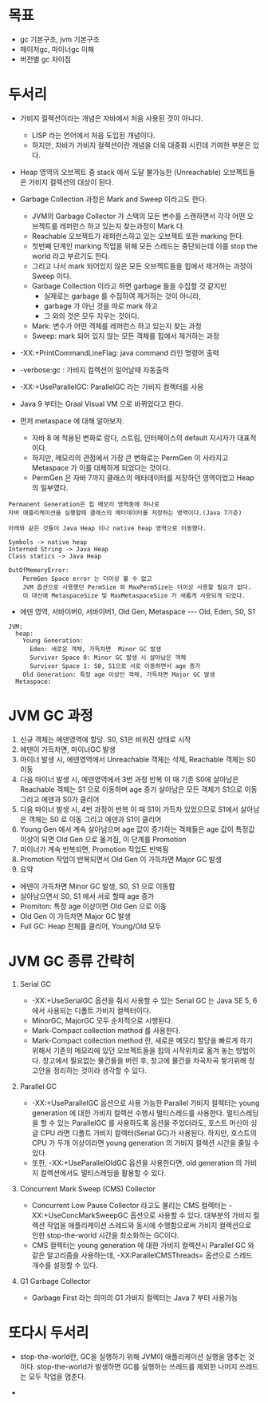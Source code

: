 # 목표
- gc 기본구조, jvm 기본구조
- 매이저gc, 마이너gc 이해
- 버전별 gc 차이점

# 두서리
- 가비지 컬렉션이라는 개념은 자바에서 처음 사용된 것이 아니다. 
	- LISP 라는 언어에서 처음 도입된 개념이다. 
	- 하지만, 자바가 가비지 컬렉션이란 개념을 더욱 대중화 시킨데 기여한 부분은 있다.

- Heap 영역의 오브젝트 중 stack 에서 도달 불가능한 (Unreachable) 오브젝트들은 가비지 컬렉션의 대상이 된다.

- Garbage Collection 과정은 Mark and Sweep 이라고도 한다. 
	- JVM의 Garbage Collector 가 스택의 모든 변수를 스캔하면서 각각 어떤 오브젝트를 레퍼런스 하고 있는지 찾는과정이 Mark 다. 
	- Reachable 오브젝트가 레퍼런스하고 있는 오브젝트 또한 marking 한다. 
	- 첫번째 단계인 marking 작업을 위해 모든 스레드는 중단되는데 이를 stop the world 라고 부르기도 한다.
	- 그리고 나서 mark 되어있지 않은 모든 오브젝트들을 힙에서 제거하는 과정이 Sweep 이다.
	- Garbage Collection 이라고 하면 garbage 들을 수집할 것 같지만 
		- 실제로는 garbage 를 수집하여 제거하는 것이 아니라, 
		- garbage 가 아닌 것을 따로 mark 하고 
		- 그 외의 것은 모두 지우는 것이다. 
	- Mark: 변수가 어떤 객체를 레퍼런스 하고 있는지 찾는 과정
	- Sweep: mark 되어 있지 않는 모든 객체를 힙에서 제거하는 과정

- -XX:+PrintCommandLineFlag: java command 라인 명령어 출력
- -verbose:gc : 가비지 컬렉션이 일어날때 자동출력
- -XX:+UseParallelGC: ParallelGC 라는 가비지 컬렉터를 사용

- Java 9 부터는 Graal Visual VM 으로 바뀌었다고 한다.

- 먼저 metaspace 에 대해 알아보자. 
	- 자바 8 에 적용된 변화로 람다, 스트림, 인터페이스의 default 지시자가 대표적이다. 
	- 하지만, 메모리의 관점에서 가장 큰 변화로는 PermGen 이 사라지고 Metaspace 가 이를 대체하게 되었다는 것이다.
	- PermGen 은 자바 7까지 클래스의 메타데이터를 저장하던 영역이었고 Heap 의 일부였다.

```
Permanent Generation은 힙 메모리 영역중에 하나로 
자바 애플리케이션을 실행할때 클래스의 메타데이터를 저장하는 영역이다.(Java 7기준)

아래와 같은 것들이 Java Heap 이나 native heap 영역으로 이동했다.

Symbols -> native heap
Interned String -> Java Heap
Class statics -> Java Heap

OutOfMemoryError: 
	PermGen Space error 는 더이상 볼 수 없고 
	JVM 옵션으로 사용했던 PermSize 와 MaxPermSize는 더이상 사용할 필요가 없다. 
	이 대신에 MetaspaceSize 및 MaxMetaspaceSize 가 새롭게 사용되게 되었다.
```

- 에덴 영역, 서바이버0, 서바이버1, Old Gen, Metaspace
--- Old, Eden, S0, S1

```
JVM:
  heap: 
    Young Generation: 
      Eden: 새로운 객체, 가득차면  Minor GC 발생
      Survivor Space 0: Minor GC 발생 시 살아남은 객체
      Survivor Space 1: S0, S1으로 서로 이동하면서 age 증가
    Old Generation: 특정 age 이상인 객체, 가득차면 Major GC 발생
  Metaspace: 
```

# JVM GC 과정
1. 신규 객체는 에덴영역에 할당. S0, S1은 비워진 상태로 시작
2. 에덴이 가득차면, 마이너GC 발생
3. 마이너 발생 시, 에덴영역에서 Unreachable 객체는 삭제, Reachable 객체는 S0 이동
4. 다음 마이너 발생 시, 에덴영역에서 3번 과정 반복
  이 때 기존 S0에 살아남은 Reachable 객체는 S1 으로 이동하며 age 증가
  살아남은 모든 객체가 S1으로 이동
  그리고 에덴과 S0가 클리어
5. 다음 마이너 발생 시, 4번 과정이 반복
  이 때 S1이 가득차 있었으므로 S1에서 살아남은 객체는 S0 로 이동
  그리고 에덴과 S1이 클리어
6. Young Gen 에서 계속 살아남으며 age 값이 증가하는 객체들은 
  age 값이 특정값 이상이 되면 Old Gen 으로 옮겨짐, 이 단계를 Promotion
7. 마이너가 계속 반복되면, Promotion 작업도 반벅됨
8. Promotion 작업이 반복되면서 Old Gen 이 가득차면 Major GC 발생
9. 요약
  - 에덴이 가득차면 Minor GC 발생, S0, S1 으로 이동함
  - 살아남으면서 S0, S1 에서 서로 할때 age 증가
  - Promiton: 특정 age 이상이면 Old Gen 으로 이동
  - Old Gen 이 가득차면 Major GC 발생
  - Full GC: Heap 전체를 클리어, Young/Old 모두

# JVM GC 종류 간략히
1. Serial GC
	- -XX:+UseSerialGC 옵션을 줘서 사용할 수 있는 Serial GC 는 Java SE 5, 6 에서 사용되는 디폴트 가비지 컬렉터이다.
	- MinorGC, MajorGC 모두 순차적으로 시행된다.
	- Mark-Compact collection method 를 사용한다.
	- Mark-Compact collection method 란, 새로운 메모리 할당을 빠르게 하기 위해서 기존의 메모리에 있던 오브젝트들을 힙의 시작위치로 옮겨 놓는 방법이다. 창고에서 필요없는 물건들을 버린 후, 창고에 물건을 차곡차곡 쌓기위해 창고안을 정리하는 것이라 생각할 수 있다.
	
2. Parallel GC
	- -XX:+UseParallelGC 옵션으로 사용 가능한 Parallel 가비지 컬렉터는 young generation 에 대한 가비지 컬렉션 수행시 멀티스레드를 사용한다. 멀티스레딩을 할 수 있는 ParallelGC 를 사용하도록 옵션을 주었더라도, 호스트 머신이 싱글 CPU 라면 디폴트 가비지 컬렉터(Serial GC)가 사용된다. 하지만, 호스트의 CPU 가 두개 이상이라면 young generation 의 가비지 컬렉션 시간을 줄일 수 있다.
	- 또한, -XX:+UseParallelOldGC 옵션을 사용한다면, old generation 의 가비지 컬렉션에서도 멀티스레딩을 활용할 수 있다.

3. Concurrent Mark Sweep (CMS) Collector
	- Concurrent Low Pause Collector 라고도 불리는 CMS 컬렉터는 -XX:+UseConcMarkSweepGC 옵션으로 사용할 수 있다. 대부분의 가비지 컬렉션 작업을 애플리케이션 스레드와 동시에 수행함으로써 가비지 컬렉션으로 인한 stop-the-world 시간을 최소화하는 GC이다.
	- CMS 컬렉터는 young generation 에 대한 가비지 컬렉션시 Parallel GC 와 같은 알고리즘을 사용하는데, -XX:ParallelCMSThreads=<N> 옵션으로 스레드 개수를 설정할 수 있다.

4. G1 Garbage Collector
	- Garbage First 라는 의미의 G1 가비지 컬렉터는 Java 7 부터 사용가능

# 또다시 두서리
- stop-the-world란, GC을 실행하기 위해 JVM이 애플리케이션 실행을 멈추는 것이다. stop-the-world가 발생하면 GC를 실행하는 쓰레드를 제외한 나머지 쓰레드는 모두 작업을 멈춘다.

- 














































